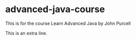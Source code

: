 # advanced-java-course
This is for the course Learn Advanced Java by John Purcell

This is an extra line.
